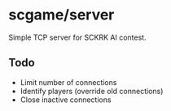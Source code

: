 scgame/server
======

Simple TCP server for SCKRK AI contest.

Todo
----

* Limit number of connections
* Identify players (override old connections)
* Close inactive connections

